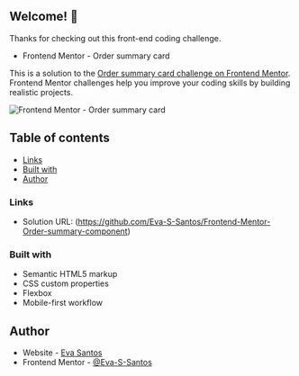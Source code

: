 ## Welcome! 👋

Thanks for checking out this front-end coding challenge.
- Frontend Mentor - Order summary card

This is a solution to the [Order summary card challenge on Frontend Mentor](https://www.frontendmentor.io/challenges/order-summary-component-QlPmajDUj). Frontend Mentor challenges help you improve your coding skills by building realistic projects. 

![Frontend Mentor - Order summary card](https://user-images.githubusercontent.com/125904295/220400674-8197b023-fcb9-422c-afd1-ebf5e9eb0075.jpg)

## Table of contents

- [Links](#links)
- [Built with](#built-with)
- [Author](#author)

### Links

- Solution URL: (https://github.com/Eva-S-Santos/Frontend-Mentor-Order-summary-component)

### Built with

- Semantic HTML5 markup
- CSS custom properties
- Flexbox
- Mobile-first workflow

## Author

- Website - [Eva Santos](https://github.com/Eva-S-Santos)
- Frontend Mentor - [@Eva-S-Santos](https://www.frontendmentor.io/profile/Eva-S-Santos)

